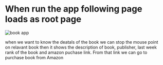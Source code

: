 # When run the app following page loads as root page

![book app](https://user-images.githubusercontent.com/56087408/101983940-0c15f200-3ca4-11eb-8432-7134a89f884d.PNG)

when we want to know the deatals of the book we can stop the mouse point on relavant book then it shows the description of book, publisher, last week rank of the book and amazon puchase link. From that link we can go to purchase book from Amazon
